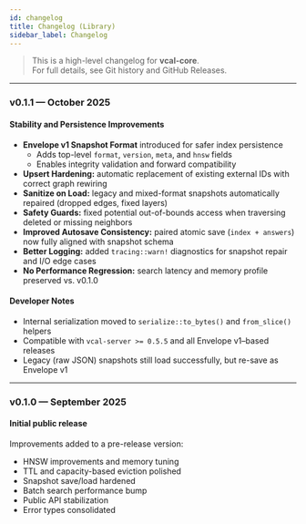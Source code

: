 ```yaml
---
id: changelog
title: Changelog (Library)
sidebar_label: Changelog
---
```


> This is a high-level changelog for **vcal-core**.  
> For full details, see Git history and GitHub Releases.

---

### v0.1.1 — October 2025

#### Stability and Persistence Improvements
- **Envelope v1 Snapshot Format** introduced for safer index persistence  
  - Adds top-level `format`, `version`, `meta`, and `hnsw` fields  
  - Enables integrity validation and forward compatibility
- **Upsert Hardening:** automatic replacement of existing external IDs with correct graph rewiring  
- **Sanitize on Load:** legacy and mixed-format snapshots automatically repaired (dropped edges, fixed layers)
- **Safety Guards:** fixed potential out-of-bounds access when traversing deleted or missing neighbors
- **Improved Autosave Consistency:** paired atomic save (`index + answers`) now fully aligned with snapshot schema
- **Better Logging:** added `tracing::warn!` diagnostics for snapshot repair and I/O edge cases
- **No Performance Regression:** search latency and memory profile preserved vs. v0.1.0

#### Developer Notes
- Internal serialization moved to `serialize::to_bytes()` and `from_slice()` helpers  
- Compatible with `vcal-server >= 0.5.5` and all Envelope v1–based releases  
- Legacy (raw JSON) snapshots still load successfully, but re-save as Envelope v1

---

### v0.1.0 — September 2025

#### Initial public release

Improvements added to a pre-release version:
- HNSW improvements and memory tuning
- TTL and capacity-based eviction polished
- Snapshot save/load hardened
- Batch search performance bump
- Public API stabilization
- Error types consolidated
